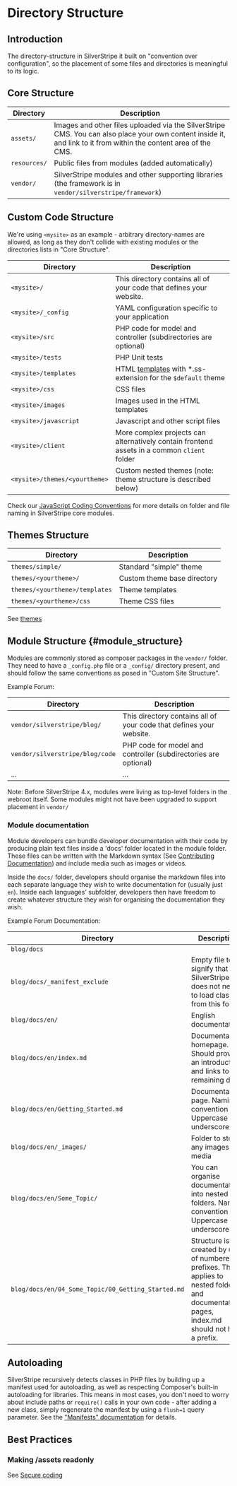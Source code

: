 # Directory Structure

## Introduction

The directory-structure in SilverStripe it built on "convention over configuration", so the placement of some files and
directories is meaningful to its logic.

## Core Structure

Directory   | Description
---------   | -----------
`assets/`   | Images and other files uploaded via the SilverStripe CMS. You can also place your own content inside it, and link to it from within the content area of the CMS.
`resources/`| Public files from modules (added automatically) 
`vendor/`   | SilverStripe modules and other supporting libraries (the framework is in `vendor/silverstripe/framework`)

## Custom Code Structure

We're using `<mysite>` as an example - arbitrary directory-names are allowed, as long as they don't collide with
existing modules or the directories lists in "Core Structure".

 | Directory             | Description                                                         |
 | ---------             | -----------                                                         |
 | `<mysite>/`           | This directory contains all of your code that defines your website. |
 | `<mysite>/_config`    | YAML configuration specific to  your application                    |
 | `<mysite>/src`        | PHP code for model and controller (subdirectories are optional)     |
 | `<mysite>/tests`      | PHP Unit tests                                                      |
 | `<mysite>/templates`  | HTML [templates](/developer_guides/templates) with *.ss-extension for the `$default` theme   |
 | `<mysite>/css `       | CSS files                                                           |
 | `<mysite>/images `    | Images used in the HTML templates                                   |
 | `<mysite>/javascript` | Javascript and other script files                                   |
 | `<mysite>/client`     | More complex projects can alternatively contain frontend assets in a common `client` folder |
 | `<mysite>/themes/<yourtheme>` | Custom nested themes (note: theme structure is described below)     |

Check our [JavaScript Coding Conventions](javascript_coding_conventions) for more details
on folder and file naming in SilverStripe core modules.

## Themes Structure

 | Directory                       | Description                                                     |
 | ------------------              | ---------------------------                                     |
 | `themes/simple/`                | Standard "simple" theme                                         |
 | `themes/<yourtheme>/`           | Custom theme base directory                                     |
 | `themes/<yourtheme>/templates`  | Theme templates                                                 |
 | `themes/<yourtheme>/css`        | Theme CSS files                                                 |


See [themes](/developer_guides/templates/themes)

## Module Structure {#module_structure}

Modules are commonly stored as composer packages in the `vendor/` folder.
They need to have a `_config.php` file or a `_config/` directory present,
and should follow the same conventions as posed in "Custom Site Structure".

Example Forum:

 | Directory  | Description                                                         |
 | ---------  | -----------                                                         |
 | `vendor/silverstripe/blog/`| This directory contains all of your code that defines your website. |
 | `vendor/silverstripe/blog/code` | PHP code for model and controller (subdirectories are optional)     |
 | ...        | ...                                                                 |

Note: Before SilverStripe 4.x, modules were living as top-level folders in the webroot itself.
Some modules might not have been upgraded to support placement in `vendor/`

### Module documentation

Module developers can bundle developer documentation with their code by producing
plain text files inside a 'docs' folder located in the module folder. These files
can be written with the Markdown syntax (See [Contributing Documentation](/contributing/documentation))
and include media such as images or videos.

Inside the `docs/` folder, developers should organise the markdown files into each
separate language they wish to write documentation for (usually just `en`). Inside
each languages' subfolder, developers then have freedom to create whatever structure
they wish for organising the documentation they wish.

Example Forum Documentation:

 | Directory  | Description                                                         |
 | ---------  | -----------                                                         |
 | `blog/docs` | |
 | `blog/docs/_manifest_exclude` | Empty file to signify that SilverStripe does not need to load classes from this folder |
 | `blog/docs/en/`       | English documentation  |
 | `blog/docs/en/index.md`	| Documentation homepage. Should provide an introduction and links to remaining docs |
 | `blog/docs/en/Getting_Started.md` | Documentation page. Naming convention is Uppercase and underscores. |
 | `blog/docs/en/_images/` | Folder to store any images or media |
 | `blog/docs/en/Some_Topic/` | You can organise documentation into nested folders. Naming convention is Uppercase and underscores. |
 | `blog/docs/en/04_Some_Topic/00_Getting_Started.md`|Structure is created by use of numbered prefixes. This applies to nested folders and documentations pages, index.md should not have a prefix.|


## Autoloading

SilverStripe recursively detects classes in PHP files by building up a manifest used for autoloading,
as well as respecting Composer's built-in autoloading for libraries. This means
in most cases, you don't need to worry about include paths or `require()` calls
in your own code - after adding a new class, simply regenerate the manifest
by using a `flush=1` query parameter. See the ["Manifests" documentation](/developer_guides/execution_pipeline/manifests) for details.

## Best Practices

### Making /assets readonly
See [Secure coding](/developer_guides/security/secure_coding#filesystem)
